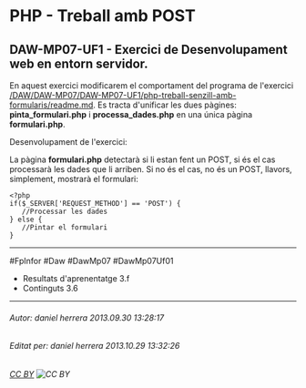 # PHP - Treball amb POST
## DAW-MP07-UF1 - Exercici de Desenvolupament web en entorn servidor.
En aquest exercici modificarem el comportament del programa de l'exercici [/DAW/DAW-MP07/DAW-MP07-UF1/php-treball-senzill-amb-formularis/readme.md](/DAW/DAW-MP07/DAW-MP07-UF1/php-treball-senzill-amb-formularis/readme.md). Es tracta d'unificar les dues pàgines: **pinta_formulari.php** i **processa_dades.php** en una única pàgina **formulari.php**. 

Desenvolupament de l'exercici:

La pàgina **formulari.php** detectarà si li estan fent un POST, si és el cas processarà les dades que li arriben. Si no és el cas, no és un POST, llavors, simplement, mostrarà el formulari:

    <?php
    if($_SERVER['REQUEST_METHOD'] == 'POST') {
       //Processar les dades
    } else {
       //Pintar el formulari
    }
    
    





---

#FpInfor #Daw #DawMp07 #DawMp07Uf01

* Resultats d'aprenentatge 3.f
* Continguts 3.6
---

###### Autor: daniel herrera 2013.09.30 13:28:17
###### Editat per: daniel herrera 2013.10.29 13:32:26
###### [CC BY](https://creativecommons.org/licenses/by/4.0/) ![CC BY](https://licensebuttons.net/l/by/3.0/80x15.png)
